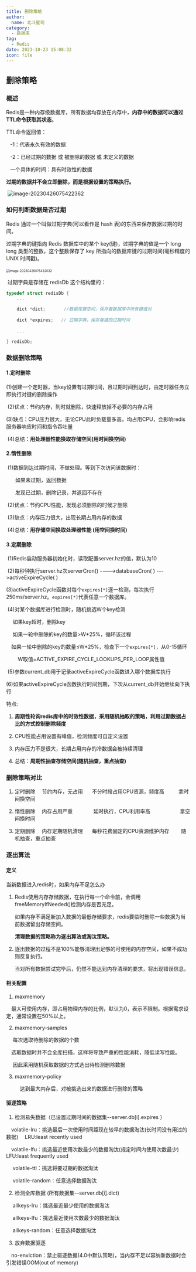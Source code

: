 ```yaml
---
title: 删除策略
author: 
  name: 北斗星司
category: 
  - 数据库
tag: 
  - Redis
date: 2023-10-23 15:08:32
icon: file
---
```






## 删除策略

### 概述

Redis是一种内存级数据库，所有数据均存放在内存中，**内存中的数据可以通过TTL命令获取其状态**。

 TTL命令返回值： 

​      &ensp;-1：代表永久有效的数据

​      &ensp;-2：已经过期的数据 或 被删除的数据 或 未定义的数据

​     &ensp;一个具体的时间：具有时效性的数据

 **过期的数据并不会立即删除，而是根据设置的策略执行。**

​	 ![image-20230426075422362](./删除策略.assets/image-20230426075422362.png)     

### 如何判断数据是否过期

  Redis 通过一个叫做过期字典(可以看作是 hash 表)的东西来保存数据过期的时间。

  过期字典的键指向 Redis 数据库中的某个 key(键)，过期字典的值是一个 long long 类型的整数，这个整数保存了 key 所指向的数据库键的过期时间(毫秒精度的 UNIX 时间戳)。

​		<img src="./删除策略.assets/image-20230426075432032.png" alt="image-20230426075432032" style="zoom:60%;" />

​	  过期字典是存储在 redisDb 这个结构里的：

```c
typedef struct redisDb {
    ...

    dict *dict;       //数据库键空间，保存着数据库中所有键值对
    
    dict *expires;   // 过期字典，保存着键的过期时间      
    
    ...

} redisDb;
```



### 数据删除策略

####    **1.定时删除**

​    (1)创建一个定时器，当key设置有过期时间，且过期时间到达时，由定时器任务立即执行对键的删除操作

​    (2)优点：节约内存，到时就删除，快速释放掉不必要的内存占用

​    (3)缺点：CPU压力很大，无论CPU此时负载量多高，均占用CPU，会影响redis服务器响应时间和指令吞吐量

​    (4)总结：**用处理器性能换取存储空间(用时间换空间)** 

####    **2.惰性删除**

​    (1)数据到达过期时间，不做处理。等到下次访问该数据时：

​       &ensp;&ensp;&ensp;如果未过期，返回数据 

​      &ensp;&ensp;&ensp;发现已过期，删除记录，并返回不存在 

​    (2)优点：节约CPU性能，发现必须删除的时候才删除 

​    (3)缺点：内存压力很大，出现长期占用内存的数据

​    (4)总结：**用存储空间换取处理器性能 (用空间换时间)**

####   **3.定期删除**

​     (1)Redis启动服务器初始化时，读取配置server.hz的值，默认为10 

​     (2)每秒钟执行server.hz次serverCron()  ---->databaseCron( ) --->activeExpireCycle( )

​     (3)activeExpireCycle函数对每个`expires[*]`逐一检测，每次执行250ms/server.hz。`expires[*]`代表任意一个数据库。

​     (4)对某个数据库进行检测时，随机挑选W个key检测 

​       &ensp;&ensp;如果key超时，删除key 

​       &ensp;&ensp;如果一轮中删除的key的数量>W*25%，循环该过程 

​       &ensp;&ensp;如果一轮中删除的key的数量≤W*25%，检查下一个`expires[*]`，从0-15循环 

​          &ensp;&ensp;&ensp;&ensp;W取值=ACTIVE_EXPIRE_CYCLE_LOOKUPS_PER_LOOP属性值 

​     (5)参数current_db用于记录activeExpireCycle函数进入哪个数据库执行 

​     (6)如果activeExpireCycle函数执行时间到期，下次从current_db开始继续向下执行 

 特点:

1. **周期性轮询redis库中的时效性数据，采用随机抽取的策略，利用过期数据占比的方式控制删除频度** 

2. CPU性能占用设置有峰值，检测频度可自定义设置 

3. 内存压力不是很大，长期占用内存的冷数据会被持续清理 

4. 总结：**周期性抽查存储空间(随机抽查，重点抽查)** 

### 删除策略对比

1. 定时删除     &ensp;&ensp;节约内存，无占用       &ensp;&ensp;&ensp;不分时段占用CPU资源，频度高        &ensp;&ensp;&ensp;&ensp;&ensp;拿时间换空间  

2. 惰性删除     &ensp;&ensp;内存占用严重      &ensp;&ensp;&ensp; &ensp;&ensp;&ensp;&ensp;延时执行，CPU利用率高  &ensp;&ensp;&ensp;&ensp;&ensp;&ensp;&ensp;&ensp;&ensp;&ensp;&ensp;拿空间换时间

3. 定期删除     &ensp;&ensp;内存定期随机清理       &ensp;&ensp;&ensp;每秒花费固定的CPU资源维护内存      &ensp;&ensp;&ensp;&ensp;随机抽查，重点抽查  

### 逐出算法  

####   **定义**     

   当新数据进入redis时，如果内存不足怎么办

1. Redis使用内存存储数据，在执行每一个命令前，会调用 freeMemoryIfNeeded()检测内存是否充足。

   如果内存不满足新加入数据的最低存储要求，redis要临时删除一些数据为当前数据留出存储空间。

   **清理数据的策略称为逐出算法或淘汰策略。** 

2. 逐出数据的过程不是100%能够清理出足够的可使用的内存空间，如果不成功则反复执行。

   当对所有数据尝试完毕后，仍然不能达到内存清理的要求，将出现错误信息。 

####   **相关配置**

1. maxmemory               

​     &ensp;&ensp;最大可使用内存，即占用物理内存的比例，默认为0，表示不限制。根据需求设定，通常设置在50%以上。

2. maxmemory-samples

​    &ensp;&ensp;每次选取待删除的数据的个数

​    &ensp;&ensp;选取数据时并不会全库扫描，这样将导致严重的性能消耗，降低读写性能。

​    &ensp;&ensp;因此采用随机获取数据的方式选出待检测删除数据 

3. maxmemory-policy

   &ensp;&ensp;达到最大内存后，对被挑选出来的数据进行删除的策略

####   **驱逐策略**      

1. 检测易失数据（已设置过期时间的数据集--server.db[i].expires ）

​    &ensp;&ensp;volatile-lru：挑选最后一次使用时间距现在较早的数据淘汰(长时间没有用过的数据) &ensp;&ensp;LRU:least recently used

​     &ensp;&ensp;volatile-lfu：挑选最近使用次数最少的数据淘汰(规定时间内使用次数最少)       &ensp;&ensp;LFU:least frequently used

​      &ensp;&ensp;volatile-ttl：挑选将要过期的数据淘汰

​     &ensp;&ensp;volatile-random：任意选择数据淘汰

2. 检测全库数据 (所有数据集--server.db[i].dict)

​    &ensp;&ensp;allkeys-lru：挑选最近最少使用的数据淘汰 

​    &ensp;&ensp;allkeys-lfu：挑选最近使用次数最少的数据淘汰

​     &ensp;&ensp;allkeys-random：任意选择数据淘汰

3. 放弃数据驱逐

​     &ensp;&ensp;no-enviction：禁止驱逐数据(4.0中默认策略)，当内存不足以容纳新数据时会引发错误OOM(out of memory)  















​       





​       

